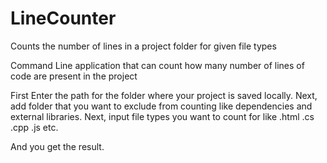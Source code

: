 # LineCounter
Counts the number of lines in a project folder for given file types

Command Line application that can count how many number of lines of code are present in the project

First Enter the path for the folder where your project is saved locally.
Next, add folder that you want to exclude from counting like dependencies and external libraries.
Next, input file types you want to count for like .html .cs .cpp .js etc.

And you get the result.
